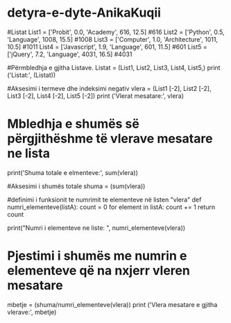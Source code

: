 # detyra-e-dyte-AnikaKuqii

#Listat
List1 = ['Probit', 0.0, 'Academy', 616, 12.5] #616
List2 = ['Python', 0.5, 'Language', 1008, 15.5] #1008
List3 = ['Computer', 1.0, 'Architecture', 1011, 10.5] #1011
List4 = ['Javascript', 1.9, 'Language', 601, 11.5] #601
List5 = ['jQuery', 7.2, 'Language', 4031, 16.5] #4031

#Përmbledhja e gjitha Listave.
Listat = (List1, List2, List3, List4, List5,)
print ('Listat:', (Listat))

#Aksesimi i termeve dhe indeksimi negativ
vlera = (List1 [-2], List2 [-2], List3 [-2], List4 [-2], List5 [-2])
print ('Vlerat mesatare:', vlera)

# Mbledhja e shumës së përgjithëshme të vlerave mesatare ne lista
print('Shuma totale e elmenteve:', sum(vlera))


#Aksesimi i shumës totale
shuma = (sum(vlera))

#definimi i funksionit te numrimit te elementeve në listen "vlera"
def numri_elementeve(listA):
    count = 0
    for element in listA:
        count += 1
    return count

print("Numri i elementeve ne liste: ", numri_elementeve(vlera))

# Pjestimi i shumës me numrin e elementeve që na nxjerr vleren mesatare
mbetje = (shuma/numri_elementeve(vlera))
print ('Vlera mesatare e gjitha vlerave:', mbetje)
